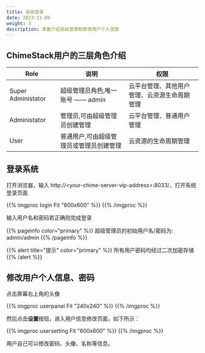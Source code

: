 ```yaml
---
title: 系统登录
date: 2023-11-09
weight: 3
description: 本章介绍系统登录和修改用户个人信息
---
```


## ChimeStack用户的三层角色介绍

| Role                | 说明                               | 权限 |
|---------------------|------------------------------------|------|
| Super Administator  | 超级管理员角色,唯一账号 —— admin       | 云平台管理、其他用户管理、云资源生命周期管理 |
| Administator        | 管理员,可由超级管理员创建管理           | 云平台管理、普通用户管理 |
| User                | 普通用户,可由超级管理员或管理员创建管理  | 云资源的生命周期管理 |

## 登录系统

打开浏览器，输入 http://\<your-chime-server-vip-address\>:8033/，打开系统登录页面

{{% imgproc login Fit "800x600" %}}
{{% /imgproc %}}

输入用户名和密码若正确则完成登录

{{% pageinfo color="primary" %}}
超级管理员的初始用户名/密码为: admin/admin
{{% /pageinfo %}}

{{% alert title="提示" color="primary" %}}
所有用户密码均经过二次加密存储
{{% /alert %}}

## 修改用户个人信息、密码

点击屏幕右上角的头像

{{% imgproc userpanel Fit "240x240" %}}
{{% /imgproc %}}

然后点击**设置**按钮，进入用户信息修改页面，如下所示：

{{% imgproc usersetting Fit "600x600" %}}
{{% /imgproc %}}

用户自己可以修改密码、头像、名称等信息。



